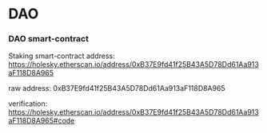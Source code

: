 # DAO
### DAO smart-contract
Staking smart-contract address: https://holesky.etherscan.io/address/0xB37E9fd41f25B43A5D78Dd61Aa913aF118D8A965

raw address: 0xB37E9fd41f25B43A5D78Dd61Aa913aF118D8A965

verification: https://holesky.etherscan.io/address/0xB37E9fd41f25B43A5D78Dd61Aa913aF118D8A965#code